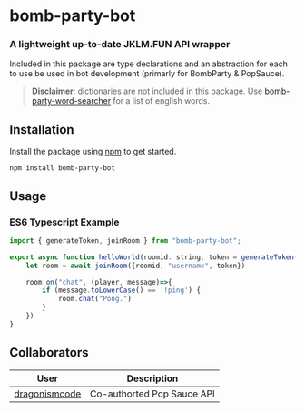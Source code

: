 # bomb-party-bot
### A lightweight up-to-date JKLM.FUN API wrapper
Included in this package are type declarations and an abstraction for each to use be used in bot development (primarly for BombParty & PopSauce).

> **Disclaimer**: dictionaries are not included in this package. Use [bomb-party-word-searcher](https://www.npmjs.com/package/bomb-party-word-searcher) for a list of english words.
## Installation
Install the package using [npm](https://www.npmjs.com/) to get started.

```npm install bomb-party-bot```
## Usage
### ES6 Typescript Example
```js
import { generateToken, joinRoom } from "bomb-party-bot";

export async function helloWorld(roomid: string, token = generateToken(), master=false) {
	let room = await joinRoom({roomid, "username", token})

	room.on("chat", (player, message)=>{
		if (message.toLowerCase() == '!ping') {
            room.chat("Pong.")
		}
	})
}
```
## Collaborators
| User        | Description |
| ----------- | ----------- |
| [dragonismcode](https://github.com/dragonismcode) | Co-authorted Pop Sauce API |
